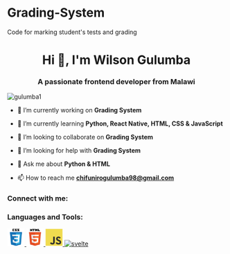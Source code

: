 # Grading-System
Code for marking student's tests and grading
<h1 align="center">Hi 👋, I'm Wilson Gulumba</h1>
<h3 align="center">A passionate frontend developer from Malawi</h3>

<p align="left"> <img src="https://komarev.com/ghpvc/?username=gulumba1&label=Profile%20views&color=0e75b6&style=flat" alt="gulumba1" /> </p>

- 🔭 I’m currently working on **Grading System**

- 🌱 I’m currently learning **Python, React Native, HTML, CSS & JavaScript**

- 👯 I’m looking to collaborate on **Grading System**

- 🤝 I’m looking for help with **Grading System**

- 💬 Ask me about **Python & HTML**

- 📫 How to reach me **chifunirogulumba98@gmail.com**

<h3 align="left">Connect with me:</h3>
<p align="left">
</p>

<h3 align="left">Languages and Tools:</h3>
<p align="left"> <a href="https://www.w3schools.com/css/" target="_blank" rel="noreferrer"> <img src="https://raw.githubusercontent.com/devicons/devicon/master/icons/css3/css3-original-wordmark.svg" alt="css3" width="40" height="40"/> </a> <a href="https://www.w3.org/html/" target="_blank" rel="noreferrer"> <img src="https://raw.githubusercontent.com/devicons/devicon/master/icons/html5/html5-original-wordmark.svg" alt="html5" width="40" height="40"/> </a> <a href="https://developer.mozilla.org/en-US/docs/Web/JavaScript" target="_blank" rel="noreferrer"> <img src="https://raw.githubusercontent.com/devicons/devicon/master/icons/javascript/javascript-original.svg" alt="javascript" width="40" height="40"/> </a> <a href="https://svelte.dev" target="_blank" rel="noreferrer"> <img src="https://upload.wikimedia.org/wikipedia/commons/1/1b/Svelte_Logo.svg" alt="svelte" width="40" height="40"/> </a> </p>
